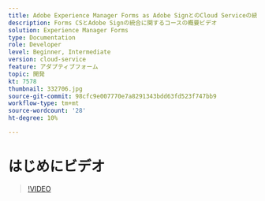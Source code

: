 ```yaml
---
title: Adobe Experience Manager Forms as Adobe SignとのCloud Serviceの統合
description: Forms CSとAdobe Signの統合に関するコースの概要ビデオ
solution: Experience Manager Forms
type: Documentation
role: Developer
level: Beginner, Intermediate
version: cloud-service
feature: アダプティブフォーム
topic: 開発
kt: 7578
thumbnail: 332706.jpg
source-git-commit: 98cfc9e007770e7a8291343bdd63fd523f747bb9
workflow-type: tm+mt
source-wordcount: '28'
ht-degree: 10%

---
```



# はじめにビデオ


>[!VIDEO](https://video.tv.adobe.com/v/332706?quality=12&learn=on)

